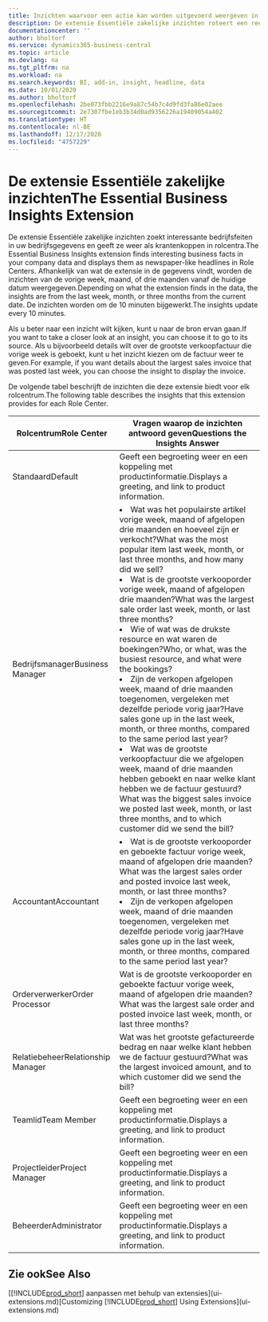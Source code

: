 ```yaml
---
title: Inzichten waarvoor een actie kan worden uitgevoerd weergeven in rolcentra | Microsoft Docs
description: De extensie Essentiële zakelijke inzichten roteert een reeks zakelijke inzichten in rolcentra.
documentationcenter: ''
author: bholtorf
ms.service: dynamics365-business-central
ms.topic: article
ms.devlang: na
ms.tgt_pltfrm: na
ms.workload: na
ms.search.keywords: BI, add-in, insight, headline, data
ms.date: 10/01/2020
ms.author: bholtorf
ms.openlocfilehash: 2be073fbb2216e9a87c54b7c4d9fd3fa86e02aee
ms.sourcegitcommit: 2e7307fbe1eb3b34d0ad9356226a19409054a402
ms.translationtype: HT
ms.contentlocale: nl-BE
ms.lasthandoff: 12/17/2020
ms.locfileid: "4757229"
---
```

# <a name="the-essential-business-insights-extension"></a><span data-ttu-id="60ed1-103">De extensie Essentiële zakelijke inzichten</span><span class="sxs-lookup"><span data-stu-id="60ed1-103">The Essential Business Insights Extension</span></span>
<span data-ttu-id="60ed1-104">De extensie Essentiële zakelijke inzichten zoekt interessante bedrijfsfeiten in uw bedrijfsgegevens en geeft ze weer als krantenkoppen in rolcentra.</span><span class="sxs-lookup"><span data-stu-id="60ed1-104">The Essential Business Insights extension finds interesting business facts in your company data and displays them as newspaper-like headlines in Role Centers.</span></span> <span data-ttu-id="60ed1-105">Afhankelijk van wat de extensie in de gegevens vindt, worden de inzichten van de vorige week, maand, of drie maanden vanaf de huidige datum weergegeven.</span><span class="sxs-lookup"><span data-stu-id="60ed1-105">Depending on what the extension finds in the data, the insights are from the last week, month, or three months from the current date.</span></span> <span data-ttu-id="60ed1-106">De inzichten worden om de 10 minuten bijgewerkt.</span><span class="sxs-lookup"><span data-stu-id="60ed1-106">The insights update every 10 minutes.</span></span>  

<span data-ttu-id="60ed1-107">Als u beter naar een inzicht wilt kijken, kunt u naar de bron ervan gaan.</span><span class="sxs-lookup"><span data-stu-id="60ed1-107">If you want to take a closer look at an insight, you can choose it to go to its source.</span></span> <span data-ttu-id="60ed1-108">Als u bijvoorbeeld details wilt over de grootste verkoopfactuur die vorige week is geboekt, kunt u het inzicht kiezen om de factuur weer te geven.</span><span class="sxs-lookup"><span data-stu-id="60ed1-108">For example, if you want details about the largest sales invoice that was posted last week, you can choose the insight to display the invoice.</span></span>

<span data-ttu-id="60ed1-109">De volgende tabel beschrijft de inzichten die deze extensie biedt voor elk rolcentrum.</span><span class="sxs-lookup"><span data-stu-id="60ed1-109">The following table describes the insights that this extension provides for each Role Center.</span></span>

|<span data-ttu-id="60ed1-110">Rolcentrum</span><span class="sxs-lookup"><span data-stu-id="60ed1-110">Role Center</span></span>|<span data-ttu-id="60ed1-111">Vragen waarop de inzichten antwoord geven</span><span class="sxs-lookup"><span data-stu-id="60ed1-111">Questions the Insights Answer</span></span>|
|----|-----|
|<span data-ttu-id="60ed1-112">Standaard</span><span class="sxs-lookup"><span data-stu-id="60ed1-112">Default</span></span>|<span data-ttu-id="60ed1-113">Geeft een begroeting weer en een koppeling met productinformatie.</span><span class="sxs-lookup"><span data-stu-id="60ed1-113">Displays a greeting, and link to product information.</span></span>|
|<span data-ttu-id="60ed1-114">Bedrijfsmanager</span><span class="sxs-lookup"><span data-stu-id="60ed1-114">Business Manager</span></span>|<li> <span data-ttu-id="60ed1-115">Wat was het populairste artikel vorige week, maand of afgelopen drie maanden en hoeveel zijn er verkocht?</span><span class="sxs-lookup"><span data-stu-id="60ed1-115">What was the most popular item last week, month, or last three months, and how many did we sell?</span></span><br><li> <span data-ttu-id="60ed1-116">Wat is de grootste verkooporder vorige week, maand of afgelopen drie maanden?</span><span class="sxs-lookup"><span data-stu-id="60ed1-116">What was the largest sale order last week, month, or last three months?</span></span><br><li> <span data-ttu-id="60ed1-117">Wie of wat was de drukste resource en wat waren de boekingen?</span><span class="sxs-lookup"><span data-stu-id="60ed1-117">Who, or what, was the busiest resource, and what were the bookings?</span></span><br><li> <span data-ttu-id="60ed1-118">Zijn de verkopen afgelopen week, maand of drie maanden toegenomen, vergeleken met dezelfde periode vorig jaar?</span><span class="sxs-lookup"><span data-stu-id="60ed1-118">Have sales gone up in the last week, month, or three months, compared to the same period last year?</span></span><br><li> <span data-ttu-id="60ed1-119">Wat was de grootste verkoopfactuur die we afgelopen week, maand of drie maanden hebben geboekt en naar welke klant hebben we de factuur gestuurd?</span><span class="sxs-lookup"><span data-stu-id="60ed1-119">What was the biggest sales invoice we posted last week, month, or last three months, and to which customer did we send the bill?</span></span></li> |
|<span data-ttu-id="60ed1-120">Accountant</span><span class="sxs-lookup"><span data-stu-id="60ed1-120">Accountant</span></span>|<li> <span data-ttu-id="60ed1-121">Wat is de grootste verkooporder en geboekte factuur vorige week, maand of afgelopen drie maanden?</span><span class="sxs-lookup"><span data-stu-id="60ed1-121">What was the largest sales order and posted invoice last week, month, or last three months?</span></span><br><li> <span data-ttu-id="60ed1-122">Zijn de verkopen afgelopen week, maand of drie maanden toegenomen, vergeleken met dezelfde periode vorig jaar?</span><span class="sxs-lookup"><span data-stu-id="60ed1-122">Have sales gone up in the last week, month, or three months, compared to the same period last year?</span></span> |
|<span data-ttu-id="60ed1-123">Orderverwerker</span><span class="sxs-lookup"><span data-stu-id="60ed1-123">Order Processor</span></span>| <span data-ttu-id="60ed1-124">Wat is de grootste verkooporder en geboekte factuur vorige week, maand of afgelopen drie maanden?</span><span class="sxs-lookup"><span data-stu-id="60ed1-124">What was the largest sale order and posted invoice last week, month, or last three months?</span></span>|
|<span data-ttu-id="60ed1-125">Relatiebeheer</span><span class="sxs-lookup"><span data-stu-id="60ed1-125">Relationship Manager</span></span>| <span data-ttu-id="60ed1-126">Wat was het grootste gefactureerde bedrag en naar welke klant hebben we de factuur gestuurd?</span><span class="sxs-lookup"><span data-stu-id="60ed1-126">What was the largest invoiced amount, and to which customer did we send the bill?</span></span>|
|<span data-ttu-id="60ed1-127">Teamlid</span><span class="sxs-lookup"><span data-stu-id="60ed1-127">Team Member</span></span>| <span data-ttu-id="60ed1-128">Geeft een begroeting weer en een koppeling met productinformatie.</span><span class="sxs-lookup"><span data-stu-id="60ed1-128">Displays a greeting, and link to product information.</span></span>|
|<span data-ttu-id="60ed1-129">Projectleider</span><span class="sxs-lookup"><span data-stu-id="60ed1-129">Project Manager</span></span>| <span data-ttu-id="60ed1-130">Geeft een begroeting weer en een koppeling met productinformatie.</span><span class="sxs-lookup"><span data-stu-id="60ed1-130">Displays a greeting, and link to product information.</span></span>|
|<span data-ttu-id="60ed1-131">Beheerder</span><span class="sxs-lookup"><span data-stu-id="60ed1-131">Administrator</span></span>| <span data-ttu-id="60ed1-132">Geeft een begroeting weer en een koppeling met productinformatie.</span><span class="sxs-lookup"><span data-stu-id="60ed1-132">Displays a greeting, and link to product information.</span></span>|

## <a name="see-also"></a><span data-ttu-id="60ed1-133">Zie ook</span><span class="sxs-lookup"><span data-stu-id="60ed1-133">See Also</span></span>
<span data-ttu-id="60ed1-134">[[!INCLUDE[prod_short](includes/prod_short.md)] aanpassen met behulp van extensies](ui-extensions.md)</span><span class="sxs-lookup"><span data-stu-id="60ed1-134">[Customizing [!INCLUDE[prod_short](includes/prod_short.md)] Using Extensions](ui-extensions.md)</span></span>
